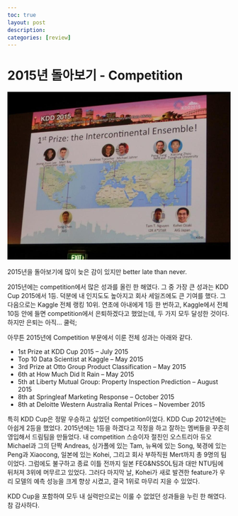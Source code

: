 ```yaml
---
toc: true
layout: post
description:
categories: [review]
---
```

# 2015년 돌아보기 - Competition

![](/images/20160808-kddcup_2015.jpg)

2015년을 돌아보기에 많이 늦은 감이 있지만 better late than never.

2015년에는 competition에서 많은 성과를 올린 한 해였다. 그 중 가장 큰 성과는 KDD Cup 2015에서 1등. 덕분에 내 인지도도 높아지고 회사 세일즈에도 큰 기여를 했다. 그 다음으로는 Kaggle 전체 랭킹 10위. 연초에 아내에게 1등 한 번하고, Kaggle에서 전체 10등 안에 들면 competition에서 은퇴하겠다고 했었는데, 두 가지 모두 달성한 것이다. 하지만 은퇴는 아직… 쿨럭;

아무튼 2015년에 Competition 부문에서 이룬 전체 성과는 아래와 같다.

* 1st Prize at KDD Cup 2015 – July 2015
* Top 10 Data Scientist at Kaggle – May 2015
* 3rd Prize at Otto Group Product Classification – May 2015
* 6th at How Much Did It Rain – May 2015
* 5th at Liberty Mutual Group: Property Inspection Prediction – August 2015
* 8th at Springleaf Marketing Response – October 2015
* 8th at Deloitte Western Australia Rental Prices – November 2015

특히 KDD Cup은 정말 우승하고 싶었던 competition이었다. KDD Cup 2012년에는 아쉽게 2등을 했었다. 2015년에는 1등을 하겠다고 작정을 하고 잘하는 멤버들을 꾸준히 영입해서 드림팀을 만들었다. 내 competition 스승이자 절친인 오스트리아 듀오 Michael과 그의 단짝 Andreas, 싱가폴에 있는 Tam, 뉴욕에 있는 Song, 북경에 있는 Peng과 Xiaocong, 일본에 있는 Kohei, 그리고 회사 부하직원 Mert까지 총 9명의 팀이었다. 그럼에도 불구하고 종료 이틀 전까지 일본 FEG&NSSOL팀과 대만 NTU팀에 뒤처져 3위에 머무르고 있었다. 그러다 마지막 날, Kohei가 새로 발견한 feature가 우리 모델의 예측 성능을 크게 향상 시켰고, 결국 1위로 마무리 지을 수 있었다.

KDD Cup을 포함하여 모두 내 실력만으로는 이룰 수 없었던 성과들을 누린 한 해였다. 참 감사하다.